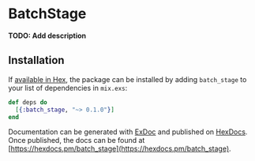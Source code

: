 # BatchStage

**TODO: Add description**

## Installation

If [available in Hex](https://hex.pm/docs/publish), the package can be installed
by adding `batch_stage` to your list of dependencies in `mix.exs`:

```elixir
def deps do
  [{:batch_stage, "~> 0.1.0"}]
end
```

Documentation can be generated with [ExDoc](https://github.com/elixir-lang/ex_doc)
and published on [HexDocs](https://hexdocs.pm). Once published, the docs can
be found at [https://hexdocs.pm/batch_stage](https://hexdocs.pm/batch_stage).

